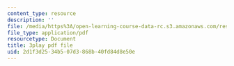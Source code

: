 ```yaml
---
content_type: resource
description: ''
file: /media/https%3A/open-learning-course-data-rc.s3.amazonaws.com/res-6-012-introduction-to-probability-spring-2018/2d1f3d2534b507d3868b40fd84d8e50e_TAyA-rjmesQ.pdf
file_type: application/pdf
resourcetype: Document
title: 3play pdf file
uid: 2d1f3d25-34b5-07d3-868b-40fd84d8e50e
---
```

